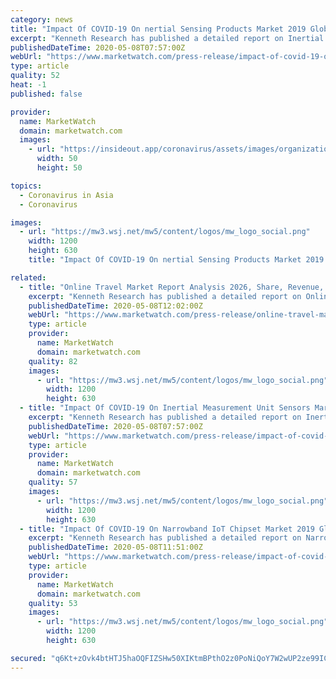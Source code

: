 ```yaml
---
category: news
title: "Impact Of COVID-19 On nertial Sensing Products Market 2019 Global Industry Size, Growth, Manufacturers, Segments and 2025 Forecast Report"
excerpt: "Kenneth Research has published a detailed report on Inertial Sensing Products Market which has been categorized by"
publishedDateTime: 2020-05-08T07:57:00Z
webUrl: "https://www.marketwatch.com/press-release/impact-of-covid-19-on-nertial-sensing-products-market-2019-global-industry-size-growth-manufacturers-segments-and-2025-forecast-report-2020-05-08"
type: article
quality: 52
heat: -1
published: false

provider:
  name: MarketWatch
  domain: marketwatch.com
  images:
    - url: "https://insideout.app/coronavirus/assets/images/organizations/marketwatch.com-50x50.jpg"
      width: 50
      height: 50

topics:
  - Coronavirus in Asia
  - Coronavirus

images:
  - url: "https://mw3.wsj.net/mw5/content/logos/mw_logo_social.png"
    width: 1200
    height: 630
    title: "Impact Of COVID-19 On nertial Sensing Products Market 2019 Global Industry Size, Growth, Manufacturers, Segments and 2025 Forecast Report"

related:
  - title: "Online Travel Market Report Analysis 2026, Share, Revenue, Growth Rate With Forecast and Impact of Covid-19"
    excerpt: "Kenneth Research has published a detailed report on Online Travel Market which has been categorized by market size,"
    publishedDateTime: 2020-05-08T12:02:00Z
    webUrl: "https://www.marketwatch.com/press-release/online-travel-market-report-analysis-2026-share-revenue-growth-rate-with-forecast-and-impact-of-covid-19-2020-05-08"
    type: article
    provider:
      name: MarketWatch
      domain: marketwatch.com
    quality: 82
    images:
      - url: "https://mw3.wsj.net/mw5/content/logos/mw_logo_social.png"
        width: 1200
        height: 630
  - title: "Impact Of COVID-19 On Inertial Measurement Unit Sensors Market Size, Growth, Trends and Global Segments Analysis Report to 2025"
    excerpt: "Kenneth Research has published a detailed report on Inertial Measurement Unit Sensors Market which has been categorized"
    publishedDateTime: 2020-05-08T07:57:00Z
    webUrl: "https://www.marketwatch.com/press-release/impact-of-covid-19-on-inertial-measurement-unit-sensors-market-size-growth-trends-and-global-segments-analysis-report-to-2025-2020-05-08"
    type: article
    provider:
      name: MarketWatch
      domain: marketwatch.com
    quality: 57
    images:
      - url: "https://mw3.wsj.net/mw5/content/logos/mw_logo_social.png"
        width: 1200
        height: 630
  - title: "Impact Of COVID-19 On Narrowband IoT Chipset Market 2019 Global Size, Development Status, Business Growth and Regional Forecast To 2025"
    excerpt: "Kenneth Research has published a detailed report on Narrowband IoT Chipset Market which has been categorized by"
    publishedDateTime: 2020-05-08T11:51:00Z
    webUrl: "https://www.marketwatch.com/press-release/impact-of-covid-19-on-narrowband-iot-chipset-market-2019-global-size-development-status-business-growth-and-regional-forecast-to-2025-2020-05-08"
    type: article
    provider:
      name: MarketWatch
      domain: marketwatch.com
    quality: 53
    images:
      - url: "https://mw3.wsj.net/mw5/content/logos/mw_logo_social.png"
        width: 1200
        height: 630

secured: "q6Kt+zOvk4btHTJ5haOQFIZSHw50XIKtmBPthO2z0PoNiQoY7W2wUP2ze99ICfKIPKWrHCFKpC0RU2J2IMlGWFqMsa+wi16RMn6ZyvKhdlrOiJUi8bOjpaq4/an0+196lwO1KxzkrSPFbxAkSTqzItHnhk7T4xtdnRKpAzV0F5SB8wlX+YnC6PseVzV6jsP27y/suatyVoIzkqz+wxzi7wEAORsE1K8BQ0PuQNVLq7kSJVOa+NeZFwh3Szsywms99km+PxEwTS0FmT71huAJqGMsbLTHwmgKZktOKIOQpwPw5Y6rpkuumBihocZxq2xX;XPXRi31MGQ3f7u3e5z/Vgg=="
---
```


